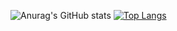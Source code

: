 
![Anurag's GitHub stats](https://github-readme-stats.vercel.app/api?username=chanbi428&show_icons=true&theme=vue)
[![Top Langs](https://github-readme-stats.vercel.app/api/top-langs/?username=chanbi428&layout=compact)](https://github.com/anuraghazra/github-readme-stats)
